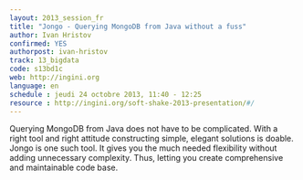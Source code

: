 ```yaml
---
layout: 2013_session_fr
title: "Jongo - Querying MongoDB from Java without a fuss"
author: Ivan Hristov
confirmed: YES
authorpost: ivan-hristov
track: 13_bigdata
code: s13bd1c
web: http://ingini.org
language: en
schedule : jeudi 24 octobre 2013, 11:40 - 12:25
resource : http://ingini.org/soft-shake-2013-presentation/#/
---
```


Querying MongoDB from Java does not have to be complicated. With a right tool and right attitude constructing simple, elegant solutions is doable. Jongo is one such tool. It gives you the much needed flexibility without adding unnecessary complexity. Thus, letting you create comprehensive and maintainable code base.
